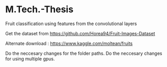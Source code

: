 # M.Tech.-Thesis
Fruit classification using features from the convolutional layers

Get the dataset from https://github.com/Horea94/Fruit-Images-Dataset

Alternate download : https://www.kaggle.com/moltean/fruits

Do the neccesary changes for the folder paths.
Do the neccesary changes for using multiple gpus.
